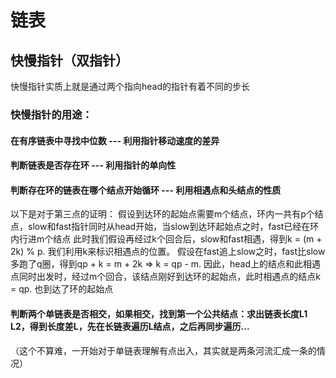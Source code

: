 # 链表
## 快慢指针（双指针）
快慢指针实质上就是通过两个指向head的指针有着不同的步长
### 快慢指针的用途：
#### 在有序链表中寻找中位数 --- 利用指针移动速度的差异
#### 判断链表是否存在环 --- 利用指针的单向性
#### 判断存在环的链表在哪个结点开始循环 --- 利用相遇点和头结点的性质
以下是对于第三点的证明：
假设到达环的起始点需要m个结点，环内一共有p个结点，slow和fast指针同时从head开始，当slow到达环起始点之时，fast已经在环内行进m个结点
此时我们假设再经过k个回合后，slow和fast相遇，得到k = (m + 2k) % p. 我们利用k来标识相遇点的位置。
假设在fast追上slow之时，fast比slow多跑了q圈，得到qp + k = m + 2k => k = qp - m.
因此，head上的结点和此相遇点同时出发时，经过m个回合，该结点刚好到达环的起始点，此时相遇点的结点k = qp. 也到达了环的起始点
#### 判断两个单链表是否相交，如果相交，找到第一个公共结点：求出链表长度L1 L2，得到长度差L，先在长链表遍历L结点，之后再同步遍历...
（这个不算难，一开始对于单链表理解有点出入，其实就是两条河流汇成一条的情况）
